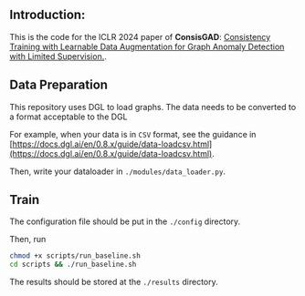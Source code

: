 

## Introduction:
This is the code for the ICLR 2024 paper of **ConsisGAD**: [Consistency Training with Learnable Data Augmentation for Graph Anomaly Detection with Limited Supervision.](https://openreview.net/forum?id=elMKXvhhQ9). 


## Data Preparation

This repository uses DGL to load graphs. The data needs to be converted to a format acceptable to the DGL

For example, when your data is in `CSV` format, see the guidance in [https://docs.dgl.ai/en/0.8.x/guide/data-loadcsv.html](https://docs.dgl.ai/en/0.8.x/guide/data-loadcsv.html). 

Then, write your dataloader in `./modules/data_loader.py`. 


## Train

The configuration file should be put in the `./config` directory. 

Then, run

```bash
chmod +x scripts/run_baseline.sh
cd scripts && ./run_baseline.sh
```

The results should be stored at the `./results` directory. 




